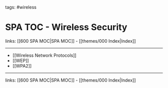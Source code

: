 tags: #wireless

# SPA TOC - Wireless Security

links: [[600 SPA MOC|SPA MOC]] - [[themes/000 Index|Index]]

---

* [[Wireless Network Protocols]]
* [[WEP]]
* [[WPA2]]

---
links: [[600 SPA MOC|SPA MOC]] - [[themes/000 Index|Index]]